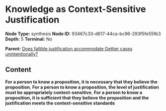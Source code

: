# Knowledge as Context-Sensitive Justification

**Node Type:** synthesis
**Node ID:** 93467c33-d617-44ca-bc96-293f5fe55fb3
**Depth:** 5
**Terminal:** No

**Parent:** [Does fallible justification accommodate Gettier cases unintentionally?](does-fallible-justification-accommodate-gettier-cases-unintentionally-antithesis-3f9c0bdd-64c1-4191-8d80-5fe3382475d6.md)

## Content

**For a person to know a proposition, it is necessary that they believe the proposition**, **For a person to know a proposition, the level of justification must be appropriately context-sensitive**, **For a person to know a proposition, it is sufficient that they believe the proposition and the justification meets the context-sensitive standards**
